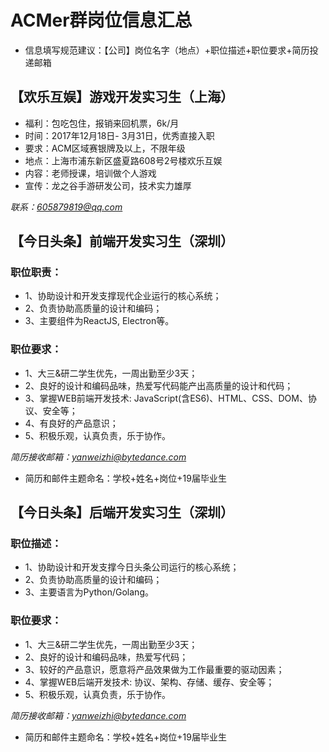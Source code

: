 # ACMer群岗位信息汇总

* 信息填写规范建议：【公司】岗位名字（地点）+职位描述+职位要求+简历投递邮箱

## 【欢乐互娱】游戏开发实习生（上海）
* 福利：包吃包住，报销来回机票，6k/月 
* 时间：2017年12月18日- 3月31日，优秀直接入职
* 要求：ACM区域赛银牌及以上，不限年级
* 地点：上海市浦东新区盛夏路608号2号楼欢乐互娱
* 内容：老师授课，培训做个人游戏
* 宣传：龙之谷手游研发公司，技术实力雄厚

*联系：605879819@qq.com*



## 【今日头条】前端开发实习生（深圳）
### 职位职责： 
* 1、协助设计和开发支撑现代企业运行的核心系统； 
* 2、负责协助高质量的设计和编码； 
* 3、主要组件为ReactJS, Electron等。 
### 职位要求： 
* 1、大三&研二学生优先，一周出勤至少3天；
* 2、良好的设计和编码品味，热爱写代码能产出高质量的设计和代码； 
* 3、掌握WEB前端开发技术: JavaScript(含ES6)、HTML、CSS、DOM、协议、安全等； 
* 4、有良好的产品意识； 
* 5、积极乐观，认真负责，乐于协作。

*简历接收邮箱：yanweizhi@bytedance.com*
* 简历和邮件主题命名：学校+姓名+岗位+19届毕业生

## 【今日头条】后端开发实习生（深圳）
### 职位描述：
* 1、协助设计和开发支撑今日头条公司运行的核心系统；
* 2、负责协助高质量的设计和编码；
* 3、主要语言为Python/Golang。
### 职位要求：
* 1、大三&研二学生优先，一周出勤至少3天；
* 2、良好的设计和编码品味，热爱写代码；
* 3、较好的产品意识，愿意将产品效果做为工作最重要的驱动因素；
* 4、掌握WEB后端开发技术: 协议、架构、存储、缓存、安全等；
* 5、积极乐观，认真负责，乐于协作。 

*简历接收邮箱：yanweizhi@bytedance.com*
* 简历和邮件主题命名：学校+姓名+岗位+19届毕业生
